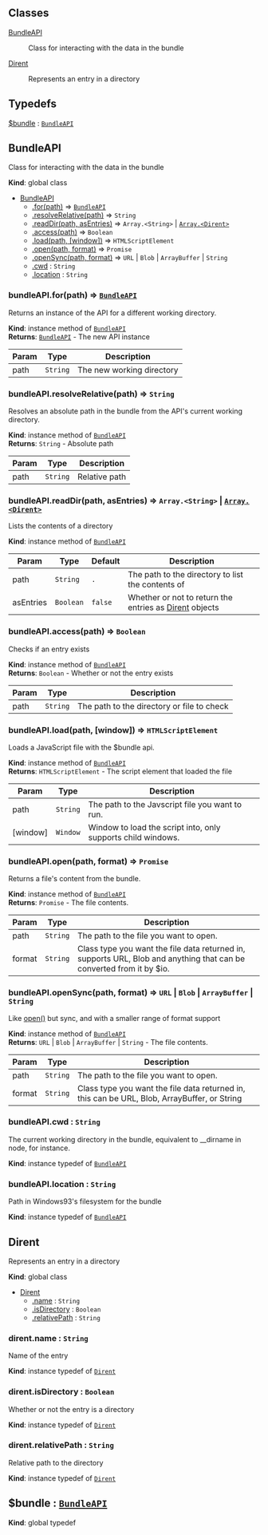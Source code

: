 ## Classes

<dl>
<dt><a href="#BundleAPI">BundleAPI</a></dt>
<dd><p>Class for interacting with the data in the bundle</p>
</dd>
<dt><a href="#Dirent">Dirent</a></dt>
<dd><p>Represents an entry in a directory</p>
</dd>
</dl>

## Typedefs

<dl>
<dt><a href="#$bundle">$bundle</a> : <code><a href="#BundleAPI">BundleAPI</a></code></dt>
<dd></dd>
</dl>

<a name="BundleAPI"></a>

## BundleAPI
Class for interacting with the data in the bundle

**Kind**: global class  

* [BundleAPI](#BundleAPI)
    * [.for(path)](#BundleAPI+for) ⇒ [<code>BundleAPI</code>](#BundleAPI)
    * [.resolveRelative(path)](#BundleAPI+resolveRelative) ⇒ <code>String</code>
    * [.readDir(path, asEntries)](#BundleAPI+readDir) ⇒ <code>Array.&lt;String&gt;</code> \| [<code>Array.&lt;Dirent&gt;</code>](#Dirent)
    * [.access(path)](#BundleAPI+access) ⇒ <code>Boolean</code>
    * [.load(path, [window])](#BundleAPI+load) ⇒ <code>HTMLScriptElement</code>
    * [.open(path, format)](#BundleAPI+open) ⇒ <code>Promise</code>
    * [.openSync(path, format)](#BundleAPI+openSync) ⇒ <code>URL</code> \| <code>Blob</code> \| <code>ArrayBuffer</code> \| <code>String</code>
    * [.cwd](#BundleAPI+cwd) : <code>String</code>
    * [.location](#BundleAPI+location) : <code>String</code>

<a name="BundleAPI+for"></a>

### bundleAPI.for(path) ⇒ [<code>BundleAPI</code>](#BundleAPI)
Returns an instance of the API for a different working directory.

**Kind**: instance method of [<code>BundleAPI</code>](#BundleAPI)  
**Returns**: [<code>BundleAPI</code>](#BundleAPI) - The new API instance  

| Param | Type | Description |
| --- | --- | --- |
| path | <code>String</code> | The new working directory |

<a name="BundleAPI+resolveRelative"></a>

### bundleAPI.resolveRelative(path) ⇒ <code>String</code>
Resolves an absolute path in the bundle from the API's current working directory.

**Kind**: instance method of [<code>BundleAPI</code>](#BundleAPI)  
**Returns**: <code>String</code> - Absolute path  

| Param | Type | Description |
| --- | --- | --- |
| path | <code>String</code> | Relative path |

<a name="BundleAPI+readDir"></a>

### bundleAPI.readDir(path, asEntries) ⇒ <code>Array.&lt;String&gt;</code> \| [<code>Array.&lt;Dirent&gt;</code>](#Dirent)
Lists the contents of a directory

**Kind**: instance method of [<code>BundleAPI</code>](#BundleAPI)  

| Param | Type | Default | Description |
| --- | --- | --- | --- |
| path | <code>String</code> | <code>.</code> | The path to the directory to list the contents of |
| asEntries | <code>Boolean</code> | <code>false</code> | Whether or not to return the entries as [Dirent](#Dirent) objects |

<a name="BundleAPI+access"></a>

### bundleAPI.access(path) ⇒ <code>Boolean</code>
Checks if an entry exists

**Kind**: instance method of [<code>BundleAPI</code>](#BundleAPI)  
**Returns**: <code>Boolean</code> - Whether or not the entry exists  

| Param | Type | Description |
| --- | --- | --- |
| path | <code>String</code> | The path to the directory or file to check |

<a name="BundleAPI+load"></a>

### bundleAPI.load(path, [window]) ⇒ <code>HTMLScriptElement</code>
Loads a JavaScript file with the $bundle api.

**Kind**: instance method of [<code>BundleAPI</code>](#BundleAPI)  
**Returns**: <code>HTMLScriptElement</code> - The script element that loaded the file  

| Param | Type | Description |
| --- | --- | --- |
| path | <code>String</code> | The path to the Javscript file you want to run. |
| [window] | <code>Window</code> | Window to load the script into, only supports child windows. |

<a name="BundleAPI+open"></a>

### bundleAPI.open(path, format) ⇒ <code>Promise</code>
Returns a file's content from the bundle.

**Kind**: instance method of [<code>BundleAPI</code>](#BundleAPI)  
**Returns**: <code>Promise</code> - The file contents.  

| Param | Type | Description |
| --- | --- | --- |
| path | <code>String</code> | The path to the file you want to open. |
| format | <code>String</code> | Class type you want the file data returned in, supports URL, Blob and anything that can be converted from it by $io. |

<a name="BundleAPI+openSync"></a>

### bundleAPI.openSync(path, format) ⇒ <code>URL</code> \| <code>Blob</code> \| <code>ArrayBuffer</code> \| <code>String</code>
Like [ open()](BundleAPI.open) but sync, and with a smaller range of format support

**Kind**: instance method of [<code>BundleAPI</code>](#BundleAPI)  
**Returns**: <code>URL</code> \| <code>Blob</code> \| <code>ArrayBuffer</code> \| <code>String</code> - The file contents.  

| Param | Type | Description |
| --- | --- | --- |
| path | <code>String</code> | The path to the file you want to open. |
| format | <code>String</code> | Class type you want the file data returned in, this can be URL, Blob, ArrayBuffer, or String |

<a name="BundleAPI+cwd"></a>

### bundleAPI.cwd : <code>String</code>
The current working directory in the bundle, equivalent to __dirname in node, for instance.

**Kind**: instance typedef of [<code>BundleAPI</code>](#BundleAPI)  
<a name="BundleAPI+location"></a>

### bundleAPI.location : <code>String</code>
Path in Windows93's filesystem for the bundle

**Kind**: instance typedef of [<code>BundleAPI</code>](#BundleAPI)  
<a name="Dirent"></a>

## Dirent
Represents an entry in a directory

**Kind**: global class  

* [Dirent](#Dirent)
    * [.name](#Dirent+name) : <code>String</code>
    * [.isDirectory](#Dirent+isDirectory) : <code>Boolean</code>
    * [.relativePath](#Dirent+relativePath) : <code>String</code>

<a name="Dirent+name"></a>

### dirent.name : <code>String</code>
Name of the entry

**Kind**: instance typedef of [<code>Dirent</code>](#Dirent)  
<a name="Dirent+isDirectory"></a>

### dirent.isDirectory : <code>Boolean</code>
Whether or not the entry is a directory

**Kind**: instance typedef of [<code>Dirent</code>](#Dirent)  
<a name="Dirent+relativePath"></a>

### dirent.relativePath : <code>String</code>
Relative path to the directory

**Kind**: instance typedef of [<code>Dirent</code>](#Dirent)  
<a name="$bundle"></a>

## $bundle : [<code>BundleAPI</code>](#BundleAPI)
**Kind**: global typedef  
